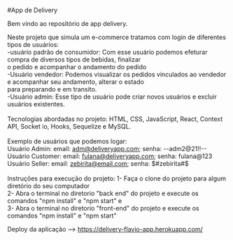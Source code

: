 #App de Delivery

Bem vindo ao repositório de app delivery.

Neste projeto que simula um e-commerce tratamos com login de diferentes tipos de usuários:<br>
  -usuário padrão de consumidor: Com esse usuário podemos efeturar compra de diversos tipos de bebidas, finalizar<br>
  o pedido e acompanhar o andamento do pedido<br>
  -Usuário vendedor: Podemos visualizar os pedidos vinculados ao vendedor e acompanhar seu andamento, alterar o estado<br>
  para preparando e em transito.<br>
  -Usuário admin: Esse tipo de usuário pode criar novos usuários e excluir usuários existentes.<br>
<br>
Tecnologias abordadas no projeto: HTML, CSS, JavaScript, React, Context API, Socket io, Hooks, Sequelize e MySQL.<br>
<br>
Exemplo de usuários que podemos logar: <br>
  Usuário Admin: email: adm@deliveryapp.com; senha: --adm2@21!!-- <br>
  Usuário Customer: email: fulana@deliveryapp.com; senha: fulana@123 <br>
  Usuário Seller: email: zebirita@email.com; senha: $#zebirita#$ <br>
<br>
Instruções para execução do projeto:
  1- Faça o clone do projeto para algum diretório do seu computador <br>
  2- Abra o terminal no diretorio "back end" do projeto e execute os comandos "npm install" e "npm start" e <br>
  3- Abra o terminal no diretorio "front-end" do projeto e execute os comandos "npm install" e "npm start"

Deploy da aplicação --> https://delivery-flavio-app.herokuapp.com/
